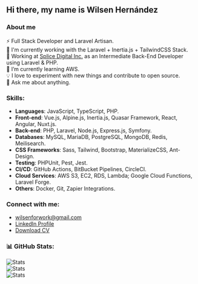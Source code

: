 ## Hi there, my name is Wilsen Hernández

### About me

⚡ Full Stack Developer and Laravel Artisan.<br>
🔭 I'm currently working with the Laravel + Inertia.js + TailwindCSS Stack.<br>
👯 Working at [Splice Digital Inc.](https://splicedigital.com/) as an Intermediate Back-End Developer using Laravel & PHP.<br>
🌱 I’m currently learning AWS.<br>
💡 I love to experiment with new things and contribute to open source.<br>
💬 Ask me about anything.<br>

### Skills:

- **Languages**: JavaScript, TypeScript, PHP.
- **Front-end**: Vue.js, Alpine.js, Inertia.js, Quasar Framework, React, Angular, Nuxt.js.
- **Back-end**: PHP, Laravel, Node.js, Express.js, Symfony.
- **Databases**: MySQL, MariaDB, PostgreSQL, MongoDB, Redis, Meilisearch.
- **CSS Frameworks**: Sass, Tailwind, Bootstrap, MaterializeCSS, Ant-Design.
- **Testing**: PHPUnit, Pest, Jest.
- **CI/CD**: GitHub Actions, BitBucket Pipelines, CircleCI.
- **Cloud Services**: AWS S3, EC2, RDS, Lambda; Google Cloud Functions, Laravel Forge.
- **Others**: Docker, Git, Zapier Integrations.

### Connect with me:

- [wilsenforwork@gmail.com][email]
- [LinkedIn Profile][linkedin]
- [Download CV][flowcv]

### 📊 GitHub Stats:
<picture>
  <source media="(prefers-color-scheme: dark)" srcset="https://github-readme-stats.vercel.app/api?username=wilsenhc&theme=dark&hide_border=true&include_all_commits=true&count_private=true">
  <img alt="Stats" src="https://github-readme-stats.vercel.app/api?username=wilsenhc&hide_border=true&include_all_commits=true&count_private=true">
</picture>
<br/>
<picture>
  <source media="(prefers-color-scheme: dark)" srcset="https://github-readme-streak-stats.herokuapp.com/?user=wilsenhc&theme=dark&hide_border=true">
  <img alt="Stats" src="https://github-readme-streak-stats.herokuapp.com/?user=wilsenhc&hide_border=true">
</picture>
<br/>
<picture>
  <source media="(prefers-color-scheme: dark)" srcset="https://github-readme-stats.vercel.app/api/top-langs/?username=wilsenhc&theme=dark&hide_border=true&include_all_commits=true&count_private=true&layout=compact">
  <img alt="Stats" src="https://github-readme-stats.vercel.app/api/top-langs/?username=wilsenhc&hide_border=true&include_all_commits=true&count_private=true&layout=compact">
</picture>

[email]: mailto:wilsenforwork@gmail.com
[linkedin]: https://linkedin.com/in/wilsenhc
[flowcv]: https://flowcv.com/resume/s2angqcuka
